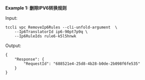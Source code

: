 **Example 1: 删除IPV6转换规则**



Input: 

```
tccli vpc RemoveIp6Rules --cli-unfold-argument  \
    --Ip6TranslatorId ip6-90pt7p9q \
    --Ip6RuleIds rule6-k5l5hnwk
```

Output: 
```
{
    "Response": {
        "RequestId": "688521e4-25d8-4b28-b0de-2b098f6fe535"
    }
}
```

